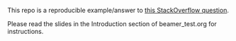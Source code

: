 This repo is a reproducible example/answer to [this StackOverflow question](https://stackoverflow.com/questions/6691588/emacs-org-beamer-no-definition-for-class-beamer-in-org-export-latex-class).

Please read the slides in the Introduction section of beamer_test.org for instructions.
